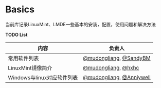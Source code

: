 # Basics
当前库记录LinuxMint、LMDE一些基本的安装，配置，使用问题和解决方法

**TODO List**

|内容|负责人|
|-------|--------|
|常用软件列表|[@mudongliang](https://github.com/mudongliang), [@SandyBM](https://github.com/SandyBM)|
|LinuxMint镜像简介|[@mudongliang](https://github.com/mudongliang), [@hxhc](https://github.com/hxhc)|
|Windows与linux对应软件列表|[@mudongliang](https://github.com/mudongliang), [@Anniywell](https://github.com/Anniywell)|

